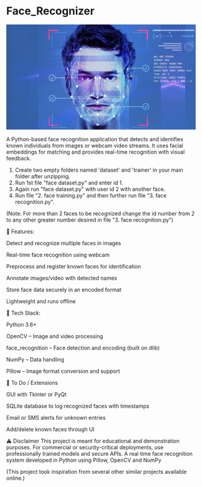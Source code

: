 # Face_Recognizer

![alt text](https://github.com/Lalith-Akash/Face_Recognizer/blob/master/cover_image.jpg)

A Python-based face recognition application that detects and identifies known individuals from images or webcam video streams. It uses facial embeddings for matching and provides real-time recognition with visual feedback.

1. Create two empty folders named 'dataset' and 'trainer' in your main folder after unzipping.
2. Run 1st file "face dataset.py" and enter id 1.
3. Again run "face dataset.py" with user id 2 with another face.
4. Run file "2. face training.py" and then further run file "3. face recognition.py".

(Note: For more than 2 faces to be recognized change the id number from 2 to any other greater number desired in file "3. face recognition.py")

📌 Features:

Detect and recognize multiple faces in images

Real-time face recognition using webcam

Preprocess and register known faces for identification

Annotate images/video with detected names

Store face data securely in an encoded format

Lightweight and runs offline

🔧 Tech Stack:

Python 3.6+

OpenCV – Image and video processing

face_recognition – Face detection and encoding (built on dlib)

NumPy – Data handling

Pillow – Image format conversion and support

📌 To Do / Extensions

GUI with Tkinter or PyQt

SQLite database to log recognized faces with timestamps

Email or SMS alerts for unknown entries

Add/delete known faces through UI

⚠️ Disclaimer
This project is meant for educational and demonstration purposes. For commercial or security-critical deployments, use professionally trained models and secure APIs.
A real time face recognition system developed in Python using Pillow, OpenCV and NumPy 

(This project took inspiration from several other similar projects available online.)
